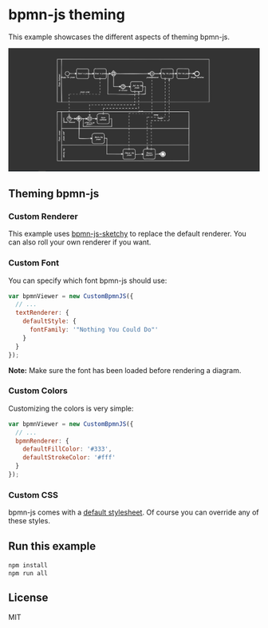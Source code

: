 # bpmn-js theming

This example showcases the different aspects of theming bpmn-js.

![Screenshot](docs/screenshot.png)

## Theming bpmn-js

### Custom Renderer

This example uses [bpmn-js-sketchy](https://github.com/bpmn-io/bpmn-js-sketchy) to replace the default renderer. You can also roll your own renderer if you want.

### Custom Font

You can specify which font bpmn-js should use:

```javascript
var bpmnViewer = new CustomBpmnJS({
  // ...
  textRenderer: {
    defaultStyle: {
      fontFamily: '"Nothing You Could Do"'
    }
  }
});
```

__Note:__ Make sure the font has been loaded before rendering a diagram.

### Custom Colors

Customizing the colors is very simple:

```javascript
var bpmnViewer = new CustomBpmnJS({
  // ...
  bpmnRenderer: {
    defaultFillColor: '#333',
    defaultStrokeColor: '#fff'
  }
});
```

### Custom CSS

bpmn-js comes with a [default stylesheet](https://github.com/bpmn-io/diagram-js/blob/master/assets/diagram-js.css). Of course you can override any of these styles.

## Run this example

```
npm install
npm run all
```

## License

MIT